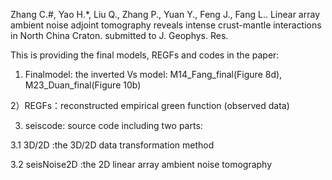 Zhang C.#, Yao H.*, Liu Q., Zhang P., Yuan Y., Feng J., Fang L.. Linear array ambient noise adjoint tomography reveals intense crust-mantle interactions in North China Craton. submitted to J. Geophys. Res. 

This is providing the final models, REGFs and codes in the paper:
1) Finalmodel: the inverted Vs model: M14_Fang_final(Figure 8d), M23_Duan_final(Figure 10b)

2）REGFs：reconstructed empirical green function (observed data)

3) seiscode: source code including two parts:

3.1  3D/2D          :the 3D/2D data transformation method

3.2  seisNoise2D    :the 2D linear array ambient noise tomography
